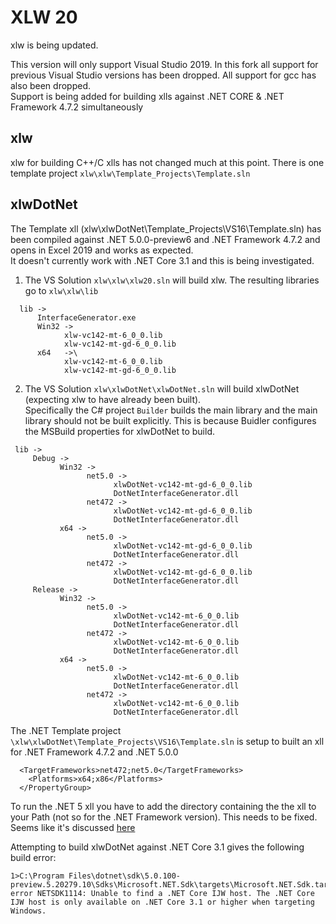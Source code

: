# **XLW 20**
xlw is being updated.


This version will only support Visual Studio 2019. In this fork all support for previous Visual Studio versions has been dropped. All support for gcc has also been dropped.\
Support is being added for building xlls against .NET CORE & .NET Framework 4.7.2 simultaneously

## xlw
xlw for building C++/C xlls has not changed much at this point. There is one template project `xlw\xlw\Template_Projects\Template.sln`

## xlwDotNet
The Template xll (xlw\xlwDotNet\Template_Projects\VS16\Template.sln) has been compiled against .NET 5.0.0-preview6 and .NET Framework 4.7.2  and opens in Excel 2019 and works as expected.\
It doesn't currently  work with .NET Core 3.1 and this is being investigated.



1. The VS Solution `xlw\xlw\xlw20.sln` will build xlw. The resulting libraries go to  `xlw\xlw\lib`

```
  lib -> 
      InterfaceGenerator.exe
      Win32 ->
            xlw-vc142-mt-6_0_0.lib
            xlw-vc142-mt-gd-6_0_0.lib
      x64   ->\
            xlw-vc142-mt-6_0_0.lib
            xlw-vc142-mt-gd-6_0_0.lib
```
2. The VS Solution  `xlw\xlwDotNet\xlwDotNet.sln` will build xlwDotNet (expecting xlw to have already been built).\
 Specifically the C# project `Builder` builds the main library and the main library should not be built explicitly. This is because Buidler configures the MSBuild properties for
 xlwDotNet to build.
 ```
  lib -> 
      Debug ->
            Win32 ->
                  net5.0 ->
                        xlwDotNet-vc142-mt-gd-6_0_0.lib
                        DotNetInterfaceGenerator.dll
                  net472 ->
                        xlwDotNet-vc142-mt-gd-6_0_0.lib
                        DotNetInterfaceGenerator.dll
            x64 ->
                  net5.0 ->
                        xlwDotNet-vc142-mt-gd-6_0_0.lib
                        DotNetInterfaceGenerator.dll
                  net472 ->
                        xlwDotNet-vc142-mt-gd-6_0_0.lib
                        DotNetInterfaceGenerator.dll
      Release ->
            Win32 ->
                  net5.0 ->
                        xlwDotNet-vc142-mt-6_0_0.lib
                        DotNetInterfaceGenerator.dll
                  net472 ->
                        xlwDotNet-vc142-mt-6_0_0.lib
                        DotNetInterfaceGenerator.dll
            x64 ->
                  net5.0 ->
                        xlwDotNet-vc142-mt-6_0_0.lib
                        DotNetInterfaceGenerator.dll
                  net472 ->
                        xlwDotNet-vc142-mt-6_0_0.lib
                        DotNetInterfaceGenerator.dll
```

The  .NET Template project `\xlw\xlwDotNet\Template_Projects\VS16\Template.sln` is setup to built an xll for .NET Framework 4.7.2 and .NET 5.0.0
``` <PropertyGroup>
  <TargetFrameworks>net472;net5.0</TargetFrameworks>
    <Platforms>x64;x86</Platforms>
  </PropertyGroup>
```

To run the .NET 5 xll you have to add the directory containing the the xll to your Path (not so for the .NET Framework version). This needs to be fixed.
Seems like it's discussed [here](https://github.com/dotnet/runtime/issues/38231)


Attempting to build xlwDotNet against .NET Core 3.1 gives the following build error:
``` 
1>C:\Program Files\dotnet\sdk\5.0.100-preview.5.20279.10\Sdks\Microsoft.NET.Sdk\targets\Microsoft.NET.Sdk.targets(565,5): error NETSDK1114: Unable to find a .NET Core IJW host. The .NET Core IJW host is only available on .NET Core 3.1 or higher when targeting Windows.
```


